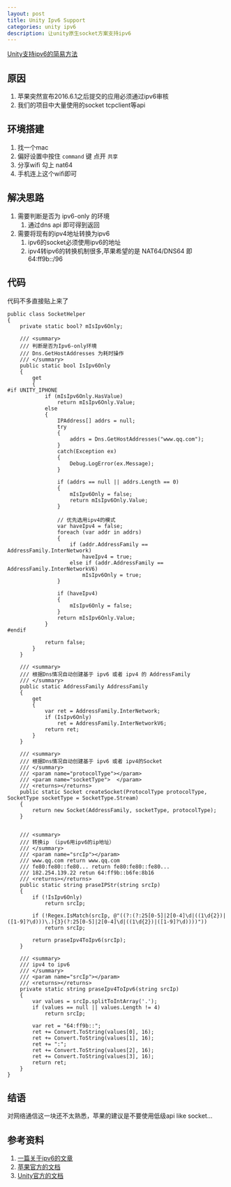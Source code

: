 ```yaml
---
layout: post
title: Unity Ipv6 Support
categories: unity ipv6
description: 让unity原生socket方案支持ipv6
---
```


[Unity支持ipv6的简易方法](http://www.codezeg.com/2016/06/14/ipv6/)

## 原因

1. 苹果突然宣布2016.6.1之后提交的应用必须通过ipv6审核
1. 我们的项目中大量使用的socket tcpclient等api

## 环境搭建

1. 找一个mac
1. 偏好设置中按住 `command` 键 点开 `共享`
1. 分享wifi 勾上 nat64
1. 手机连上这个wifi即可

## 解决思路

1. 需要判断是否为 ipv6-only 的环境
    1. 通过dns api 即可得到返回
1. 需要将现有的ipv4地址转换为ipv6
    1. ipv6的socket必须使用ipv6的地址
    1. ipv4转ipv6的转换机制很多,苹果希望的是 NAT64/DNS64 即 64:ff9b::/96

## 代码

代码不多直接贴上来了


    public class SocketHelper
    {
        private static bool? mIsIpv6Only;

        /// <summary>
        /// 判断是否为Ipv6-only环境 
        /// Dns.GetHostAddresses 为耗时操作
        /// </summary>
        public static bool IsIpv6Only
        {
            get
            {
    #if UNITY_IPHONE
                if (mIsIpv6Only.HasValue)
                    return mIsIpv6Only.Value;
                else
                {
                    IPAddress[] addrs = null;
                    try
                    {
                        addrs = Dns.GetHostAddresses("www.qq.com");
                    }
                    catch(Exception ex)
                    {
                        Debug.LogError(ex.Message);
                    }

                    if (addrs == null || addrs.Length == 0)
                    {
                        mIsIpv6Only = false;
                        return mIsIpv6Only.Value;
                    }

                    // 优先选用ipv4的模式
                    var haveIpv4 = false;
                    foreach (var addr in addrs)
                    {
                        if (addr.AddressFamily == AddressFamily.InterNetwork)
                            haveIpv4 = true;
                        else if (addr.AddressFamily == AddressFamily.InterNetworkV6)
                            mIsIpv6Only = true;
                    }

                    if (haveIpv4)
                    {
                        mIsIpv6Only = false;
                    }
                    return mIsIpv6Only.Value;
                }
    #endif

                return false;
            }
        }

        /// <summary>
        /// 根据Dns情况自动创建基于 ipv6 或者 ipv4 的 AddressFamily 
        /// </summary>
        public static AddressFamily AddressFamily
        {
            get
            {
                var ret = AddressFamily.InterNetwork;
                if (IsIpv6Only)
                    ret = AddressFamily.InterNetworkV6;
                return ret;
            }
        }

        /// <summary>
        /// 根据Dns情况自动创建基于 ipv6 或者 ipv4的Socket 
        /// </summary>
        /// <param name="protocolType"></param>
        /// <param name="socketType">  </param>
        /// <returns></returns>
        public static Socket createSocket(ProtocolType protocolType, SocketType socketType = SocketType.Stream)
        {
            return new Socket(AddressFamily, socketType, protocolType);
        }


        /// <summary>
        /// 转换ip （ipv6用ipv6的ip地址）
        /// </summary>
        /// <param name="srcIp"></param>
        /// www.qq.com return www.qq.com
        /// fe80:fe80::fe80... return fe80:fe80::fe80...
        /// 182.254.139.22 retun 64:ff9b::b6fe:8b16
        /// <returns></returns>
        public static string praseIPStr(string srcIp)
        {
            if (!IsIpv6Only)
                return srcIp;

            if (!Regex.IsMatch(srcIp, @"((?:(?:25[0-5]|2[0-4]\d|((1\d{2})|([1-9]?\d)))\.){3}(?:25[0-5]|2[0-4]\d|((1\d{2})|([1-9]?\d))))"))
                return srcIp;

            return praseIpv4ToIpv6(srcIp);
        }

        /// <summary>
        /// ipv4 to ipv6
        /// </summary>
        /// <param name="srcIp"></param>
        /// <returns></returns>
        private static string praseIpv4ToIpv6(string srcIp)
        {
            var values = srcIp.splitToIntArray('.');
            if (values == null || values.Length != 4)
                return srcIp;

            var ret = "64:ff9b::";
            ret += Convert.ToString(values[0], 16);
            ret += Convert.ToString(values[1], 16);
            ret += ":";
            ret += Convert.ToString(values[2], 16);
            ret += Convert.ToString(values[3], 16);
            return ret;
        }
    }


## 结语

对网络通信这一块还不太熟悉，苹果的建议是不要使用低级api like socket...

## 参考资料

1. [一篇关于ipv6的文章](https://github.com/WeMobileDev/article/blob/master/IPv6%20socket%E7%BC%96%E7%A8%8B.md)
1. [苹果官方的文档](https://developer.apple.com/library/mac/documentation/NetworkingInternetWeb/Conceptual/NetworkingOverview/UnderstandingandPreparingfortheIPv6Transition/UnderstandingandPreparingfortheIPv6Transition.html#//apple_ref/doc/uid/TP40010220-CH213-SW1)
1. [Unity官方的文档](http://blogs.unity3d.com/2016/05/10/unity-and-ipv6-support/) 